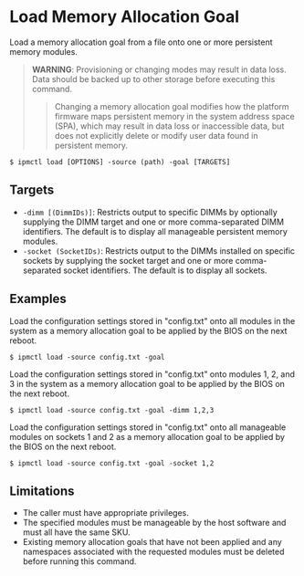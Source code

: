# Load Memory Allocation Goal

Load a memory allocation goal from a file onto one or more persistent memory modules.

> **WARNING**: Provisioning or changing modes may result in data loss. Data should be backed up to other storage before executing this command.
>
> > Changing a memory allocation goal modifies how the platform firmware maps persistent memory in the system address space \(SPA\), which may result in data loss or inaccessible data, but does not explicitly delete or modify user data found in persistent memory.

```text
$ ipmctl load [OPTIONS] -source (path) -goal [TARGETS]
```

## **Targets**

* `-dimm [(DimmIDs)]`: Restricts output to specific DIMMs by optionally supplying the DIMM target and one or more comma-separated DIMM identifiers. The default is to display all manageable persistent memory modules.
* `-socket (SocketIDs)`: Restricts output to the DIMMs installed on specific sockets by supplying the socket target and one or more comma-separated socket identifiers. The default is to display all sockets.

## **Examples**

Load the configuration settings stored in "config.txt" onto all modules in the system as a memory allocation goal to be applied by the BIOS on the next reboot.

```text
$ ipmctl load -source config.txt -goal
```

Load the configuration settings stored in "config.txt" onto modules 1, 2, and 3 in the system as a memory allocation goal to be applied by the BIOS on the next reboot.

```text
$ ipmctl load -source config.txt -goal -dimm 1,2,3
```

Load the configuration settings stored in "config.txt" onto all manageable modules on sockets 1 and 2 as a memory allocation goal to be applied by the BIOS on the next reboot.

```text
$ ipmctl load -source config.txt -goal -socket 1,2
```

## **Limitations**

* The caller must have appropriate privileges.
* The specified modules must be manageable by the host software and must all have the same SKU.
* Existing memory allocation goals that have not been applied and any namespaces associated with the requested modules must be deleted before running this command.

